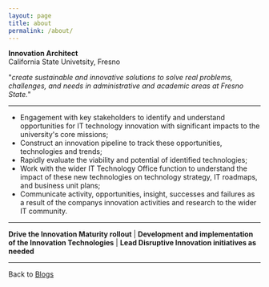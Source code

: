 ```yaml
---
layout: page
title: about
permalink: /about/
---
```


**Innovation Architect**  
California State Univetsity, Fresno
  
"_create sustainable and innovative solutions to solve real problems, challenges, and needs in administrative and academic areas at Fresno State._"  
  
---  

* Engagement with key stakeholders to identify and understand opportunities for IT technology innovation with significant impacts to the university's core missions;
* Construct an innovation pipeline to track these opportunities, technologies and trends; 
* Rapidly evaluate the viability and potential of identified technologies;
* Work with the wider IT Technology Office function to understand the impact of these new technologies on technology strategy, IT roadmaps, and business unit plans;
* Communicate activity, opportunities, insight, successes and failures as a result of the companys innovation activities and research to the wider IT community.

---


**Drive the Innovation Maturity rollout** | **Development and implementation of the Innovation Technologies** | **Lead Disruptive Innovation initiatives as needed**

---  

Back to [Blogs](http://github.maxtsai.com/)